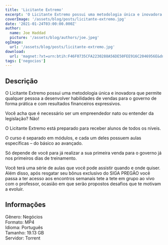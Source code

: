 ```yaml
---
title: 'Licitante Extremo'
excerpt: 'O Licitante Extremo possui uma metodologia única e inovadora que permite qualquer pessoa a desenvolver habilidades de vendas para o governo de forma prática e com resultados financeiros expressivos.   Você acha que é necessário ser um empreendedor nato ou entender da legislação? Não!'
coverImage: '/assets/blog/posts/licitante-extremo.jpg'
date: '2021-01-24T03:00:00.000Z'
author:
  name: Joe Haddad
  picture: '/assets/blog/authors/joe.jpeg'
ogImage:
  url: '/assets/blog/posts/licitante-extremo.jpg'
download:
  url: 'magnet:?xt=urn:btih:F46F0735CFA2230288A56DE50FEE916C2046956E&dn=Licitante%20Extremo&tr=udp%3a%2f%2ftracker.openbittorrent.com%3a1337%2fannounce&tr=udp%3a%2f%2ftracker.opentrackr.org%3a1337%2fannounce'
tags: ['negocios']
---
```

<h2>Descrição</h2>
<p></p><p>O Licitante Extremo possui uma metodologia única e inovadora que permite qualquer pessoa a desenvolver habilidades de vendas para o governo de forma prática e com resultados financeiros expressivos. </p><p>Você acha que é necessário ser um empreendedor nato ou entender da legislação? Não! </p><p>O Licitante Extremo está preparado para receber alunos de todos os níveis. </p><p>O curso é separado em módulos, e cada um deles possuem aulas específicas – do básico ao avançado. </p><p>Só depende de você para já realizar a sua primeira venda para o governo já nos primeiros dias de treinamento. </p><p>Você terá uma série de aulas que você pode assistir quando e onde quiser. Além disso, após resgatar seu bônus exclusivo do SIGA PREGÃO você passa a ter acesso aos encontros semanais tete a tete em grupo ao vivo com o professor, ocasião em que serão propostos desafios que te motivam a evoluir.</p><h2>Informações</h2><p>Gênero: Negócios<br/>Formato: MP4<br/>Idioma: Português<br/>Tamanho: 19.13 GB<br/>Servidor: Torrent</p>